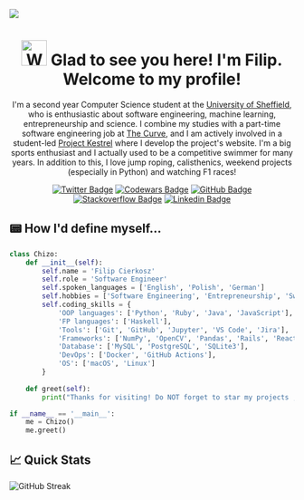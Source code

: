 ![](https://visitcount.itsvg.in/api?id=chizo4&label=Profile%20Views&color=12&icon=1&pretty=true)

<h1 align="center">
  <img src="https://raw.githubusercontent.com/nixin72/nixin72/master/wave.gif" 
   alt="Waving hand animated gif"
   height="45"
   width="45" />
  Glad to see you here! I'm Filip. Welcome to my profile!
</h1>

<p align="center">
  I'm a second year Computer Science student at the  <a href="https://www.sheffield.ac.uk/">University of Sheffield</a>, who is enthusiastic about software engineering, machine learning, entrepreneurship and science. I combine my studies with a part-time software engineering job at <a href="https://thecurve.io/">The Curve</a>, and I am actively involved in a student-led <a href="https://www.linkedin.com/company/project-kestrel/mycompany/">Project Kestrel</a> where I develop the project's website. I'm a big sports enthusiast and I actually used to be a competitive swimmer for many years. In addition to this, I love jump roping, calisthenics, weekend projects (especially in Python) and watching F1 races!
</p>

<div align="center">

  [![Twitter Badge](https://img.shields.io/badge/Twitter-00ACEE?style=for-the-badge&logo=twitter&logoColor=white)](https://twitter.com/cierkoszfilip)
  [![Codewars Badge](https://img.shields.io/badge/Codewars-FF0000?style=for-the-badge&logo=codewars&logoColor=white)](https://www.codewars.com/users/chizo4)
  [![GitHub Badge](https://img.shields.io/badge/GitHub-12100E?style=for-the-badge&logo=github&logoColor=white)](https://github.com/chizo4)
  [![Stackoverflow Badge](https://img.shields.io/badge/stackoverflow-FF4500?style=for-the-badge&logo=stackoverflow&logoColor=white)](https://stackoverflow.com/users/16192228/chizo4)
  [![Linkedin Badge](https://img.shields.io/badge/Linkedin-0077B5?style=for-the-badge&logo=linkedin&logoColor=white)](https://www.linkedin.com/in/filip-cierkosz/)

</div>

## 📟 How I'd define myself...

```python
class Chizo:
    def __init__(self):
        self.name = 'Filip Cierkosz'
        self.role = 'Software Engineer'
        self.spoken_languages = ['English', 'Polish', 'German']
        self.hobbies = ['Software Engineering', 'Entrepreneurship', 'Swimming']
        self.coding_skills = {
            'OOP languages': ['Python', 'Ruby', 'Java', 'JavaScript'],
            'FP languages': ['Haskell'],
            'Tools': ['Git', 'GitHub', 'Jupyter', 'VS Code', 'Jira'],
            'Frameworks': ['NumPy', 'OpenCV', 'Pandas', 'Rails', 'React', 'Bootstrap', 'Tailwind'],
            'Database': ['MySQL', 'PostgreSQL', 'SQLite3'],
            'DevOps': ['Docker', 'GitHub Actions'],
            'OS': ['macOS', 'Linux']
        }
        
    def greet(self):
        print("Thanks for visiting! Do NOT forget to star my projects ;)")

if __name__ == '__main__':
    me = Chizo()
    me.greet()
```

## 📈 Quick Stats
![GitHub Streak](http://github-readme-streak-stats.herokuapp.com?user=chizo4&theme=highcontrast&background=000000)

